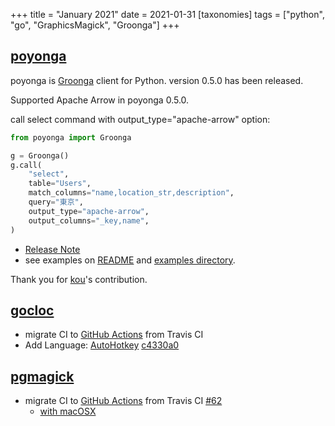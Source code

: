 +++
title = "January 2021"
date = 2021-01-31
[taxonomies]
tags = ["python", "go", "GraphicsMagick", "Groonga"]
+++

## [poyonga](https://github.com/hhatto/poyonga)
poyonga is [Groonga](https://groonga.org) client for Python.
version 0.5.0 has been released.

Supported Apache Arrow in poyonga 0.5.0.

call select command with output_type="apache-arrow" option:

```python
from poyonga import Groonga

g = Groonga()
g.call(
    "select",
    table="Users",
    match_columns="name,location_str,description",
    query="東京",
    output_type="apache-arrow",
    output_columns="_key,name",
)
```

* [Release Note](https://github.com/hhatto/poyonga/releases/tag/ver0.5.0)
* see examples on [README](https://github.com/hhatto/poyonga#with-apache-arrow) and
  [examples directory](https://github.com/hhatto/poyonga/tree/master/examples/groonga_microblog_tutorial).

Thank you for [kou](https://github.com/kou)'s contribution.

## [gocloc](https://github.com/hhatto/gocloc)
* migrate CI to [GitHub Actions](https://github.com/hhatto/gocloc/blob/master/.github/workflows/go.yml) from Travis CI
* Add Language: [AutoHotkey](https://www.autohotkey.com/) [c4330a0](https://github.com/hhatto/gocloc/commit/c4330a0b8e3cc529cdcd3baed60731707b5acc50)

## [pgmagick](https://github.com/hhatto/pgmagick)
* migrate CI to [GitHub Actions](https://github.com/hhatto/gocloc/blob/master/.github/workflows/python.yml) from Travis CI [#62](https://github.com/hhatto/pgmagick/pull/62)
    * [with macOSX](https://github.com/hhatto/pgmagick/blob/master/.github/workflows/python-macos.yml)

<!-- more -->

